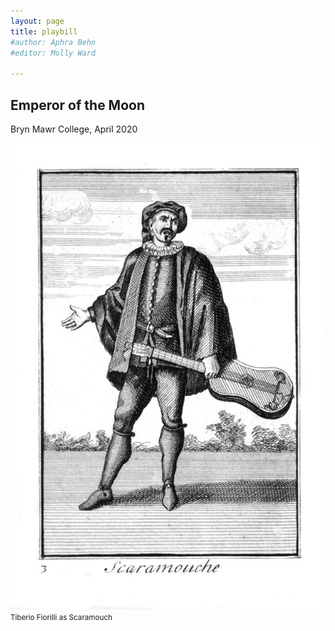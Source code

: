 ```yaml
---
layout: page
title: playbill
#author: Aphra Behn
#editor: Molly Ward

---
```

## Emperor of the Moon
Bryn Mawr College, April 2020

![Engraving of Scaramouche](/media/Scaramouche-Fiorilli.jpg)
<small>Tiberio Fiorilli as Scaramouch</small>
